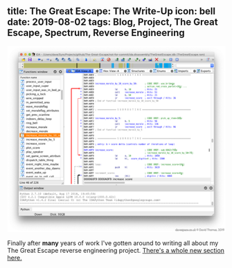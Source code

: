 title: The Great Escape: The Write-Up
icon: bell
date: 2019-08-02
tags: Blog, Project, The Great Escape, Spectrum, Reverse Engineering
----

<!-- begin summary -->

![IDA Pro disassembling The Great Escape.](../the.great.escape/tge/ida.png)

Finally after **many** years of work I've gotten around to writing all about my The Great Escape reverse engineering project. [There's a whole new section here.](../the.great.escape/)

<!-- end summary -->
